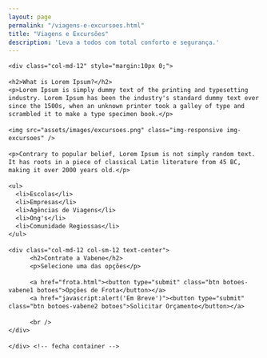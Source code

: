 ```yaml
---
layout: page
permalink: "/viagens-e-excursoes.html"
title: "Viagens e Excursões"
description: 'Leva a todos com total conforto e segurança.'
---
```

<div class="row">

  <div class="cointaner">

    <div class="col-md-12" style="margin:10px 0;">

    <h2>What is Lorem Ipsum?</h2>
    <p>Lorem Ipsum is simply dummy text of the printing and typesetting industry. Lorem Ipsum has been the industry's standard dummy text ever since the 1500s, when an unknown printer took a galley of type and scrambled it to make a type specimen book.</p>

    <img src="assets/images/excursoes.png" class="img-responsive img-excursoes" />

    <p>Contrary to popular belief, Lorem Ipsum is not simply random text. It has roots in a piece of classical Latin literature from 45 BC, making it over 2000 years old.</p>

    <ul>
      <li>Escolas</li>
      <li>Empresas</li>
      <li>Agências de Viagens</li>
      <li>Ong's</li>
      <li>Comunidade Regiossas</li>
    </ul>

    <div class="col-md-12 col-sm-12 text-center">
          <h2>Contrate a Vabene</h2>
          <p>Selecione uma das opções</p>

          <a href="frota.html"><button type="submit" class="btn botoes-vabene1 botoes">Opções de Frota</button></a>
          <a href="javascript:alert('Em Breve')"><button type="submit" class="btn botoes-vabene2 botoes">Solicitar Orçamento</button></a>

          <br />
    </div>

    </div> <!-- fecha container -->
  </div> <!-- fecha row -->


<br>
